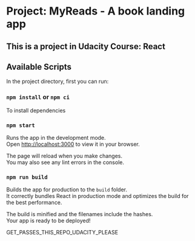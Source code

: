 <h1>Project: MyReads - A book landing app</h1>
<h2>This is a project in Udacity Course: React</h2>

## Available Scripts

In the project directory, first you can run:

### `npm install` or `npm ci`
To install dependencies

### `npm start`

Runs the app in the development mode.\
Open [http://localhost:3000](http://localhost:3000) to view it in your browser.

The page will reload when you make changes.\
You may also see any lint errors in the console.

### `npm run build`

Builds the app for production to the `build` folder.\
It correctly bundles React in production mode and optimizes the build for the best performance.

The build is minified and the filenames include the hashes.\
Your app is ready to be deployed!

GET_PASSES_THIS_REPO_UDACITY_PLEASE
